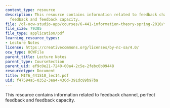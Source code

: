 ```yaml
---
content_type: resource
description: This resource contains information related to feedback channel, perfect
  feedback and feedback capacity.
file: /ol-ocw-studio-app/courses/6-441-information-theory-spring-2010/f47594a503523ea4436d391dc89b97ba_MIT6_441S10_lec14.pdf
file_size: 79305
file_type: application/pdf
learning_resource_types:
- Lecture Notes
license: https://creativecommons.org/licenses/by-nc-sa/4.0/
ocw_type: OCWFile
parent_title: Lecture Notes
parent_type: CourseSection
parent_uid: ef9c0e21-7240-00a4-2c5e-2febc0b09448
resourcetype: Document
title: MIT6_441S10_lec14.pdf
uid: f47594a5-0352-3ea4-436d-391dc89b97ba
---
```

This resource contains information related to feedback channel, perfect feedback and feedback capacity.